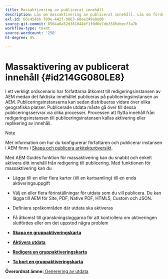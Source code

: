 ```yaml
---
title: Massaktivering av publicerat innehåll
description: Läs om massaktivering av publicerat innehåll. Läs om fördelarna med massaktivering i AEM.
exl-id: 66c454bb-f09e-442f-b863-60ee249a0e08
source-git-commit: 8504a0a52d381044bf1f0d6e7de3585ebecf3a7b
workflow-type: tm+mt
source-wordcount: '250'
ht-degree: 0%

---
```


# Massaktivering av publicerat innehåll {#id214GG080LE8}

I ett verkligt ordscenario har författarna åtkomst till redigeringsinstansen av AEM medan det faktiska innehållet publiceras på publiceringsinstansen av AEM. Publiceringsinstanserna kan sedan distribueras vidare över olika geografiska platser. Publicerade utdata måste gå över till dessa publiceringsservrar via olika processer. Processen att flytta innehåll från redigeringsinstansen till publiceringsinstansen kallas aktivering eller replikering av innehåll.

>[!NOTE]
>
> Mer information om hur du konfigurerar författaren och publicerar instansen i AEM finns i [Skapa och publicera arkitekturöversikt](https://experienceleague.adobe.com/docs/experience-manager-screens/user-guide/administering/author-publish/author-publish-architecture-overview.html?lang=en#prerequisites).

Med AEM Guides funktion för massaktivering kan du snabbt och enkelt aktivera ditt innehåll från redigering till publicering. Med funktionen för massaktivering kan du

- Lägga till en eller flera kartor \(till en kartsamling\) till en enda aktiveringsuppgift

- Välj en eller flera förinställningar för utdata som du vill publicera. Du kan lägga till AEM för Site, PDF, Native PDF, HTML5, Custom och JSON.


- Definiera språkområden där utdata ska aktiveras

- Få åtkomst till granskningsloggarna för att kontrollera om aktiveringen slutfördes eller om det uppstod några problem


- **[Skapa en gruppaktiveringskarta](conf-bulk-activation-create-map-collection.md)**

- **[Aktivera utdata](conf-bulk-activation-publish-map-collection.md)**

- **[Redigera en gruppaktiveringskarta](conf-bulk-activation-edit-map-collection.md)**

- **[Ta bort en gruppaktiveringskarta](conf-bulk-activation-delete-map-collection.md)**


**Överordnat ämne:**[ Generering av utdata](generate-output.md)
